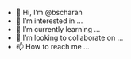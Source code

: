 - 👋 Hi, I’m @bscharan
- 👀 I’m interested in ...
- 🌱 I’m currently learning ...
- 💞️ I’m looking to collaborate on ...
- 📫 How to reach me ...

<!---
bscharan/bscharan is a ✨ special ✨ repository because its `README.md` (this file) appears on your GitHub profile.
You can click the Preview link to take a look at your changes.
--->
